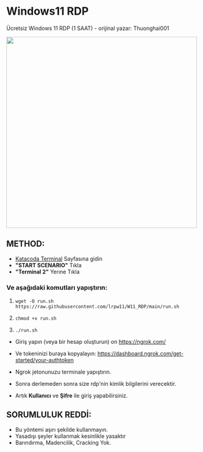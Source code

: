 # Windows11 RDP
Ücretsiz Windows 11 RDP (1 SAAT) - orijinal yazar: Thuonghai001

<img src="https://i.imgur.com/1QZfKzC.png" width="500" />

## METHOD:

- [Katacoda Terminal](https://www.katacoda.com/openshift/courses/subsystems/container-internals-lab-2-0-part-1) Sayfasına gidin
-  **"START SCENARIO"** Tıkla
-  **"Terminal 2"** Yerıne Tıkla

### Ve aşağıdaki komutları yapıştırın:

1. `wget -O run.sh https://raw.githubusercontent.com/lrpw11/W11_RDP/main/run.sh`

2. `chmod +x run.sh`

3. `./run.sh`

-  Giriş yapın (veya bir hesap oluşturun) on https://ngrok.com/ 

- Ve tokeninizi buraya kopyalayın: https://dashboard.ngrok.com/get-started/your-authtoken

- Ngrok jetonunuzu terminale yapıştırın.
- Sonra derlemeden sonra size rdp'nin kimlik bilgilerini verecektir.
- Artık **Kullanıcı** ve **Şifre** ile giriş yapabilirsiniz.

## SORUMLULUK REDDİ:
- Bu yöntemi aşırı şekilde kullanmayın.
 - Yasadışı şeyler kullanmak kesinlikle yasaktır
 - Barındırma, Madencilik, Cracking Yok.



